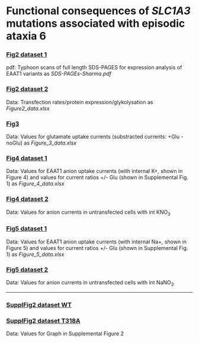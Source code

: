 # Functional consequences of <i>SLC1A3</i> mutations associated with episodic ataxia 6

### [Fig2 dataset 1](../master/SDS-PAGEs_Sharma.pdf)
pdf: Typhoon scans of full length SDS-PAGES for expression analysis of EAAT1 variants as <i>SDS-PAGEs-Sharma.pdf</i> 
### [Fig2 dataset 2](../master/Figure_2_data.xlsx)
Data: Transfection rates/protein expression/glykolysation as <i>Figure2_data.xlsx</i>
 
### [Fig3](../master/Figure_3_data.xlsx)
Data: Values for glutamate uptake currents (substracted currents: +Glu - noGlu) as <i>Figure_3_data.xlsx</i>

### [Fig4 dataset 1](../master/Figure_4_data-xlsx)
Data: Values for EAAT1 anion uptake currents (with internal K+, shown in Figure 4) and values for current ratios +/- Glu (shown in Supplemental Fig. 1) as <i>Figure_4_data.xlsx</i>
### [Fig4 dataset 2](../master/untransf_cells_Fig_4_data.xlsx)
Data: Values for anion currents in untransfected cells with int KNO<sub>3</sub>

### [Fig5 dataset 1](../master/Figure_5_data.xlsx)
Data: Values for EAAT1 anion uptake currents (with internal Na+, shown in Figure 5) and values for current ratios +/- Glu (shown in Supplemental Fig. 1) as <i>Figure_5_data.xlsx</i>
### [Fig5 dataset 2](..master/untransf_cells_Fig_5_data.xlsx)
Data: Values for anion currents in untransfected cells with int NaNO<sub>3</sub>

------------------------------------------------------------------------------------------------------------------------

### [SupplFig2 dataset WT](../master/Suppl_Fig_2_WT_EAAT1.xlsx)
### [SupplFig2 dataset T318A](../master/Suppl_Fig_2_T318A_EAAT1.xlsx)
Data: Values for Graph in Supplemental Figure 2
